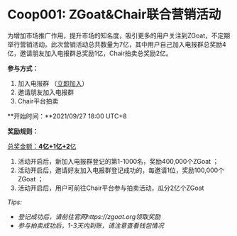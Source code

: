 # Coop001: ZGoat&Chair联合营销活动



为增加市场推广作用，提升市场的知名度，吸引更多的用户关注到ZGoat，不定期举行营销活动。此次营销活动总共数量为7亿，其中用户自己加入电报群总奖励4亿，邀请朋友加入电报群总奖励1亿，Chair拍卖总奖励2亿。

**参与方式：**

1. 加入电报群 （[立即加入](https://t.me/zgoat_org)）
2. 邀请朋友加入电报群
3. Chair平台拍卖

**开始时间：**2021/09/27 18:00 UTC+8

**奖励规则：**

[总奖金额：**4亿+1亿+2**亿](https://zgoat.org)

1. 活动开启后，新加入电报群登记的第1-1000名，奖励400,000个ZGoat ；
2. 活动开启后，邀请好友加入电报群登记成功的，每邀请1位，奖励100,000个ZGoat ；
3. 活动开启后，用户可前往Chair平台参与拍卖活动，瓜分2亿个ZGoat



_Tips:_ 

* _登记成功后，请前往官网https://zgoat.org领取奖励_
* _参与拍卖成功后，1-3天内到账，请注意查看钱包情况_

